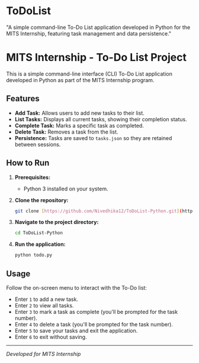 # ToDoList
"A simple command-line To-Do List application developed in Python for the MITS Internship, featuring task management and data persistence."
# MITS Internship - To-Do List Project

This is a simple command-line interface (CLI) To-Do List application developed in Python as part of the MITS Internship program.

## Features

* **Add Task:** Allows users to add new tasks to their list.
* **List Tasks:** Displays all current tasks, showing their completion status.
* **Complete Task:** Marks a specific task as completed.
* **Delete Task:** Removes a task from the list.
* **Persistence:** Tasks are saved to `tasks.json` so they are retained between sessions.

## How to Run

1.  **Prerequisites:**
    * Python 3 installed on your system.

2.  **Clone the repository:**
    ```bash
    git clone [https://github.com/Nivedhika12/ToDoList-Python.git](https://github.com/Nivedhika12/ToDoList-Python.git)
    ```
3.  **Navigate to the project directory:**
    ```bash
    cd ToDoList-Python
    ```

4.  **Run the application:**
    ```bash
    python todo.py
    ```

## Usage

Follow the on-screen menu to interact with the To-Do list:
* Enter `1` to add a new task.
* Enter `2` to view all tasks.
* Enter `3` to mark a task as complete (you'll be prompted for the task number).
* Enter `4` to delete a task (you'll be prompted for the task number).
* Enter `5` to save your tasks and exit the application.
* Enter `6` to exit without saving.

---
*Developed for MITS Internship*
